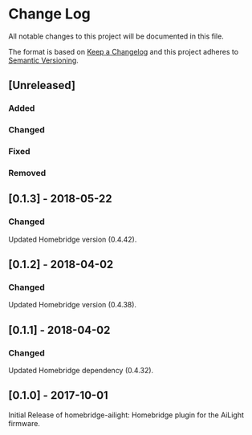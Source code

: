 # Change Log
All notable changes to this project will be documented in this file.

The format is based on [Keep a Changelog](http://keepachangelog.com/) and this project adheres to [Semantic Versioning](http://semver.org).

## [Unreleased]

### Added

### Changed

### Fixed

### Removed


## [0.1.3] - 2018-05-22

### Changed
Updated Homebridge version (0.4.42).

## [0.1.2] - 2018-04-02

### Changed
Updated Homebridge version (0.4.38).

## [0.1.1] - 2018-04-02

### Changed
Updated Homebridge dependency (0.4.32).

## [0.1.0] - 2017-10-01
Initial Release of homebridge-ailight: Homebridge plugin for the AiLight firmware.

